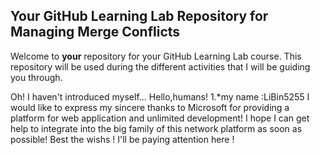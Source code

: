## Your GitHub Learning Lab Repository for Managing Merge Conflicts

Welcome to **your** repository for your GitHub Learning Lab course. This repository will be used during the different activities that I will be guiding you through.

Oh! I haven't introduced myself...
Hello,humans!
1.*my name :LiBin5255
I would like to express my sincere thanks to Microsoft for providing a platform for web application and unlimited development!
I hope I can get help to integrate into the big family of this network platform as soon as possible!
 Best the wishs !
 I'll be paying attention here !

